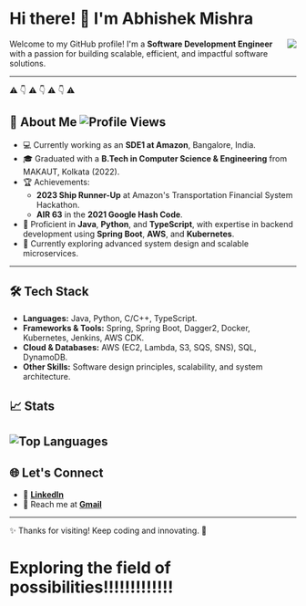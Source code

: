 
# Hi there! 👋 I'm Abhishek Mishra  

<img align="right" src="https://github-readme-stats.vercel.app/api?username=mishra0007&show_icons=true&include_all_commits=true&hide_border=true" />

Welcome to my GitHub profile! I'm a **Software Development Engineer** with a passion for building scalable, efficient, and impactful software solutions. 

---

⚠️
👇
⚠️
👇
⚠️
👇
⚠️

## 🌟 About Me  ![Profile Views](https://komarev.com/ghpvc/?username=mishra0007&color=blue&style=flat) 

- 💻 Currently working as an **SDE1 at Amazon**, Bangalore, India.  
- 🎓 Graduated with a **B.Tech in Computer Science & Engineering** from MAKAUT, Kolkata (2022).  
- 🏆 Achievements:  
  - **2023 Ship Runner-Up** at Amazon's Transportation Financial System Hackathon.  
  - **AIR 63** in the **2021 Google Hash Code**.  
- 🚀 Proficient in **Java**, **Python**, and **TypeScript**, with expertise in backend development using **Spring Boot**, **AWS**, and **Kubernetes**.  
- 🌱 Currently exploring advanced system design and scalable microservices.  

---

## 🛠️ Tech Stack  

- **Languages:** Java, Python, C/C++, TypeScript.  
- **Frameworks & Tools:** Spring, Spring Boot, Dagger2, Docker, Kubernetes, Jenkins, AWS CDK.  
- **Cloud & Databases:** AWS (EC2, Lambda, S3, SQS, SNS), SQL, DynamoDB.  
- **Other Skills:** Software design principles, scalability, and system architecture.  

## 📈 Stats 
![Top Languages](https://github-readme-stats.vercel.app/api/top-langs/?username=mishra0007&layout=compact&theme=radical)
---

## 🌐 Let's Connect  

- 💼 **[LinkedIn](https://www.linkedin.com/in/abhismishra/)**  
- 📧 Reach me at **[Gmail](mailto:iammishrahere25@gmail.com)**  

---

✨ Thanks for visiting! Keep coding and innovating. 🚀


# Exploring the field of possibilities!!!!!!!!!!!!!

<!--
**mishra0007/mishra0007** is a ✨ _special_ ✨ repository because its `README.md` (this file) appears on your GitHub profile.

Here are some ideas to get you started:

- 🔭 I’m currently working on ...
- 🌱 I’m currently learning ...
- 👯 I’m looking to collaborate on ...
- 🤔 I’m looking for help with ...
- 💬 Ask me about ...
- 📫 How to reach me: ...
- 😄 Pronouns: ...
- ⚡ Fun fact: ...
---

## 📚 My GitHub Highlights  

- 🧩 **[Shadow Testing Framework](https://github.com/your-repo-link)**: Implemented for A/B testing without AWS Lambda, replicating APIs and resources.  
- 🎲 **Snake and Ladder Game**: Designed an object-oriented Ludo player interface.  
- 📖 **DSA & LLD Solutions**: Regularly solving and live-streaming coding challenges on **[YouTube](https://www.youtube.com/your-channel)**.  

---

<img align="center" src="https://img.shields.io/badge/Java-ED8B00?style=for-the-badge&logo=java&logoColor=white>"/> <img align="center" src="https://img.shields.io/badge/C%2B%2B-00599C?style=for-the-badge&logo=c%2B%2B&logoColor=white>" /> <img align="center" src="https://img.shields.io/badge/C-00599C?style=for-the-badge&logo=c&logoColor=white>" />    <img align="center" src="https://img.shields.io/badge/HTML5-E34F26?style=for-the-badge&logo=html5&logoColor=white>" />    <img align="center" src="https://img.shields.io/badge/CSS-239120?&style=for-the-badge&logo=css3&logoColor=white" /> <img align="center" src="https://img.shields.io/badge/Dart-0175C2?style=for-the-badge&logo=dart&logoColor=white" /> <image align = "center" src="https://img.shields.io/badge/SQLite-07405E?style=for-the-badge&logo=sqlite&logoColor=white" />

<img align="center" src="https://img.shields.io/static/v1?label=<Library>&message=<Retrofit>&color=<orange>"/>  <img align="center" src="https://img.shields.io/static/v1?label=<Library>&message=<Glide>&color=<orange>"/>  <img align="center" src="https://img.shields.io/static/v1?label=<Library>&message=<DatabseRoom>&color=<orange>"/>  <img align="center" src="https://img.shields.io/static/v1?label=<Library>&message=<OKHTTP>&color=<orange>"/>

<img align = "center" src = "https://img.shields.io/badge/Android-3DDC84?style=for-the-badge&logo=android&logoColor=white" />

<img align = "center" src = "https://img.shields.io/badge/Visual_Studio_Code-0078D4?style=for-the-badge&logo=visual%20studio%20code&logoColor=white" />   <img align = "center" src = "https://img.shields.io/badge/pycharm-143?style=for-the-badge&logo=pycharm&logoColor=black&color=black&labelColor=green" />   <img align = "center" src = "https://img.shields.io/badge/Notepad++-90E59A.svg?style=for-the-badge&logo=notepad%2B%2B&logoColor=black" />   <img align = "center" src = "https://img.shields.io/badge/IntelliJIDEA-000000.svg?style=for-the-badge&logo=intellij-idea&logoColor=white" />
- 🐦 **[Twitter](https://twitter.com/your-handle)**  
- 🎥 **[YouTube](https://www.youtube.com/your-channel)**  
-->
